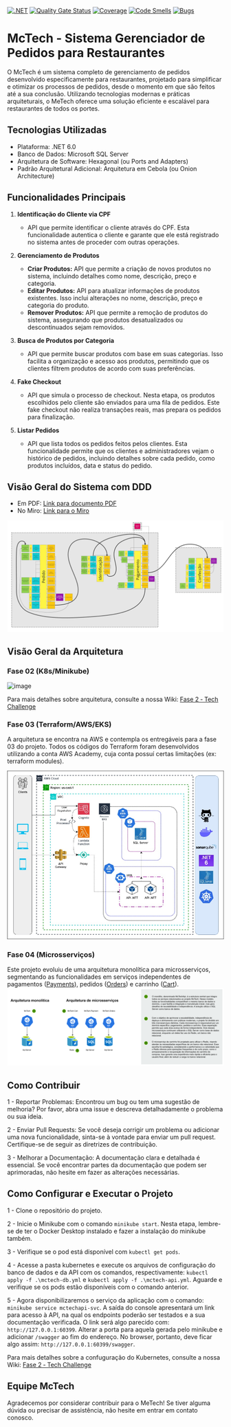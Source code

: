 [![.NET](https://github.com/Grupo-68-FIAP/Fiap.McTech/actions/workflows/dotnet.yml/badge.svg)](https://github.com/Grupo-68-FIAP/Fiap.McTech/actions/workflows/dotnet.yml) [![Quality Gate Status](https://sonarcloud.io/api/project_badges/measure?project=Grupo-68-FIAP_Fiap.McTech&metric=alert_status)](https://sonarcloud.io/summary/new_code?id=Grupo-68-FIAP_Fiap.McTech) [![Coverage](https://sonarcloud.io/api/project_badges/measure?project=Grupo-68-FIAP_Fiap.McTech&metric=coverage)](https://sonarcloud.io/summary/new_code?id=Grupo-68-FIAP_Fiap.McTech) [![Code Smells](https://sonarcloud.io/api/project_badges/measure?project=Grupo-68-FIAP_Fiap.McTech&metric=code_smells)](https://sonarcloud.io/summary/new_code?id=Grupo-68-FIAP_Fiap.McTech) [![Bugs](https://sonarcloud.io/api/project_badges/measure?project=Grupo-68-FIAP_Fiap.McTech&metric=bugs)](https://sonarcloud.io/summary/new_code?id=Grupo-68-FIAP_Fiap.McTech)
# McTech - Sistema Gerenciador de Pedidos para Restaurantes

O McTech é um sistema completo de gerenciamento de pedidos desenvolvido especificamente para restaurantes, projetado para simplificar e otimizar os processos de pedidos, desde o momento em que são feitos até a sua conclusão. 
Utilizando tecnologias modernas e práticas arquiteturais, o MeTech oferece uma solução eficiente e escalável para restaurantes de todos os portes.

## Tecnologias Utilizadas
 - Plataforma: .NET 6.0
 - Banco de Dados: Microsoft SQL Server
 - Arquitetura de Software: Hexagonal (ou Ports and Adapters)
 - Padrão Arquitetural Adicional: Arquitetura em Cebola (ou Onion Architecture)

## Funcionalidades Principais
1. **Identificação do Cliente via CPF**
   - API que permite identificar o cliente através do CPF. Esta funcionalidade autentica o cliente e garante que ele está registrado no sistema antes de proceder com outras operações.

2. **Gerenciamento de Produtos**
   - **Criar Produtos:** API que permite a criação de novos produtos no sistema, incluindo detalhes como nome, descrição, preço e categoria.
   - **Editar Produtos:** API para atualizar informações de produtos existentes. Isso inclui alterações no nome, descrição, preço e categoria do produto.
   - **Remover Produtos:** API que permite a remoção de produtos do sistema, assegurando que produtos desatualizados ou descontinuados sejam removidos.

3. **Busca de Produtos por Categoria**
   - API que permite buscar produtos com base em suas categorias. Isso facilita a organização e acesso aos produtos, permitindo que os clientes filtrem produtos de acordo com suas preferências.

4. **Fake Checkout**
   - API que simula o processo de checkout. Nesta etapa, os produtos escolhidos pelo cliente são enviados para uma fila de pedidos. Este fake checkout não realiza transações reais, mas prepara os pedidos para finalização.

5. **Listar Pedidos**
   - API que lista todos os pedidos feitos pelos clientes. Esta funcionalidade permite que os clientes e administradores vejam o histórico de pedidos, incluindo detalhes sobre cada pedido, como produtos incluídos, data e status do pedido.

## Visão Geral do Sistema com DDD

- Em PDF: [Link para documento PDF](./Documentação%20do%20Sistema%20com%20DDD.pdf)
- No Miro: [Link para o Miro](https://miro.com/app/board/uXjVKVozBqw=/)

![DDD do Sistema](./ddd-sistema.jpg)

## Visão Geral da Arquitetura

### Fase 02 (K8s/Minikube)
![image](https://github.com/user-attachments/assets/a9d9e5e4-46c9-4c6f-9a58-c8dd113d4382)

Para mais detalhes sobre arquitetura, consulte a nossa Wiki: [Fase 2 ‐ Tech Challenge](https://github.com/Grupo-68-FIAP/Fiap.McTech/wiki/Fase-2-%E2%80%90-Tech-Challenge)

### Fase 03 (Terraform/AWS/EKS)
A arquitetura se encontra na AWS e contempla os entregáveis para a fase 03 do projeto. Todos os códigos do Terraform foram desenvolvidos utilizando a conta AWS Academy, cuja conta possuí certas limitações (ex: terraform modules). 

![Arquitetura Fase 03](pos-fiap-fase03-arquitetura.jpg)

### Fase 04 (Microsserviços)
Este projeto evoluiu de uma arquitetura monolítica para microsserviços, segmentando as funcionalidades em serviços independentes de pagamentos ([Payments](https://github.com/Grupo-68-FIAP/Fiap.McTech.Payments)), pedidos ([Orders](https://github.com/Grupo-68-FIAP/Fiap.McTech.Orders)) e carrinho ([Cart](https://github.com/Grupo-68-FIAP/Fiap.McTech.Cart)).
![Arquitetura Fase 04](microsservicos.png)

## Como Contribuir

1 - Reportar Problemas: Encontrou um bug ou tem uma sugestão de melhoria? Por favor, abra uma issue e descreva detalhadamente o problema ou sua ideia.

2 - Enviar Pull Requests: Se você deseja corrigir um problema ou adicionar uma nova funcionalidade, sinta-se à vontade para enviar um pull request. Certifique-se de seguir as diretrizes de contribuição.

3 - Melhorar a Documentação: A documentação clara e detalhada é essencial. Se você encontrar partes da documentação que podem ser aprimoradas, não hesite em fazer as alterações necessárias.


## Como Configurar e Executar o Projeto

1 - Clone o repositório do projeto.

2 - Inicie o Minikube com o comando `minikube start`. Nesta etapa, lembre-se de ter o Docker Desktop instalado e fazer a instalação do minikube também.

3 - Verifique se o pod está disponível com `kubectl get pods`.

4 - Acesse a pasta kubernetes e execute os arquivos de configuração do banco de dados e da API com os comandos, respectivamente: `kubectl apply -f .\mctech-db.yml` e `kubectl apply -f .\mctech-api.yml`. Aguarde e verifique se os pods estão disponíveis com o comando anterior.

5 - Agora disponibilizaremos o serviço da aplicação com o comando: `minikube service mctechapi-svc`. A saída do console apresentará um link para acesso à API, na qual os endpoints poderão ser testados e a sua documentação verificada. O link será algo parecido com: `http://127.0.0.1:60399`. Alterar a porta para aquela gerada pelo minikube e adicionar `/swagger` ao fim do endereço. No browser, portanto, deve ficar algo assim: `http://127.0.0.1:60399/swagger`.

Para mais detalhes sobre a confuguração do Kubernetes, consulte a nossa Wiki: [Fase 2 ‐ Tech Challenge](https://github.com/Grupo-68-FIAP/Fiap.McTech/wiki/Fase-2-%E2%80%90-Tech-Challenge)

## Equipe McTech
Agradecemos por considerar contribuir para o MeTech! Se tiver alguma dúvida ou precisar de assistência, não hesite em entrar em contato conosco.
